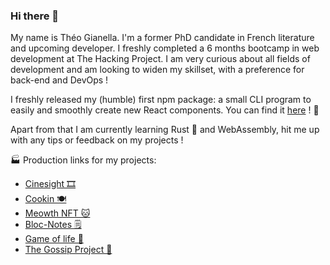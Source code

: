 ### Hi there 👋

My name is Théo Gianella. I'm a former PhD candidate in French literature and upcoming developer. I freshly completed a 6 months bootcamp in web development at The Hacking Project. I am very curious about all fields of development and am looking to widen my skillset, with a preference for back-end and DevOps !

I freshly released my (humble) first npm package: a small CLI program to easily and smoothly create new React components. You can find it [here](https://www.npmjs.com/package/@tgianella/create-react-component-cli) ! :tada:

Apart from that I am currently learning Rust :crab: and WebAssembly, hit me up with any tips or feedback on my projects !

🏭 Production links for my projects:

- [Cinesight 🎞️](https://cinesight.vercel.app/)
- [Cookin 🍽️](https://the-cookin-project-7e530903ee90.herokuapp.com/)
- [Meowth NFT 🐱](https://meowth-nft-4ed16307d768.herokuapp.com/)
- [Bloc-Notes 🗒️](https://tgianella.github.io/bloc-notes/)
- [Game of life 🧫](https://tgianella.github.io/game-of-life/)
- [The Gossip Project 💬](https://the-gossip-project-77f559ad5921.herokuapp.com/)

<!--
**TGianella/TGIanella** is a ✨ _special_ ✨ repository because its `README.md` (this file) appears on your GitHub profile.

Here are some ideas to get you started:

- 🔭 I’m currently working on ...
- 🌱 I’m currently learning ...
- 👯 I’m looking to collaborate on ...
- 🤔 I’m looking for help with ...
- 💬 Ask me about ...
- 📫 How to reach me: ...
- 😄 Pronouns: ...
- ⚡ Fun fact: ...
-->
